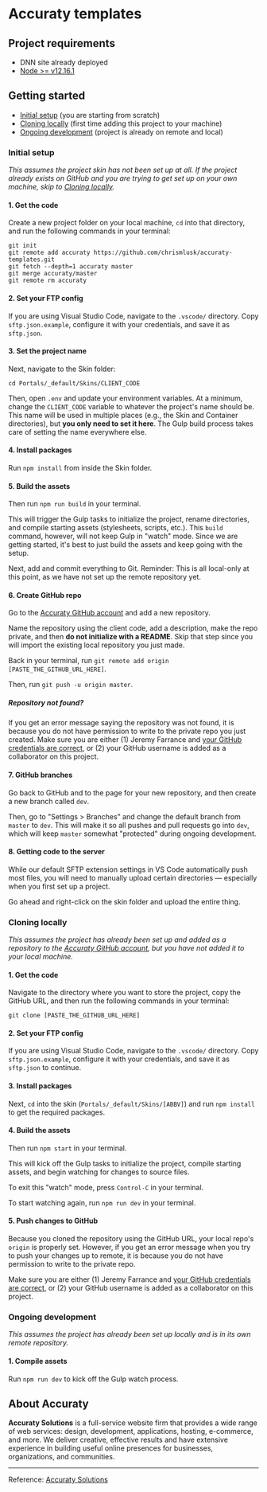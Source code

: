# Accuraty templates

## Project requirements

- DNN site already deployed
- [Node >= v12.16.1](https://nodejs.org/en)

## Getting started

- [Initial setup](https://github.com/chrismlusk/accuraty-templates#initial-setup) (you are starting from scratch)
- [Cloning locally](https://github.com/chrismlusk/accuraty-templates#cloning-locally) (first time adding this project to your machine)
- [Ongoing development](https://github.com/chrismlusk/accuraty-templates#ongoing-development) (project is already on remote and local)

### Initial setup

_This assumes the project skin has not been set up at all. If the project already exists on GitHub and you are trying to get set up on your own machine, skip to [Cloning locally](https://github.com/chrismlusk/accuraty-templates#cloning-locally)._

#### 1. Get the code

Create a new project folder on your local machine, `cd` into that directory, and run the following commands in your terminal:

```
git init
git remote add accuraty https://github.com/chrismlusk/accuraty-templates.git
git fetch --depth=1 accuraty master
git merge accuraty/master
git remote rm accuraty
```

#### 2. Set your FTP config

If you are using Visual Studio Code, navigate to the `.vscode/` directory. Copy `sftp.json.example`, configure it with your credentials, and save it as `sftp.json`.

#### 3. Set the project name

Next, navigate to the Skin folder:

```
cd Portals/_default/Skins/CLIENT_CODE
```

Then, open `.env` and update your environment variables. At a minimum, change the `CLIENT_CODE` variable to whatever the project's name should be. This name will be used in multiple places (e.g., the Skin and Container directories), but **you only need to set it here**. The Gulp build process takes care of setting the name everywhere else.

#### 4. Install packages

Run `npm install` from inside the Skin folder.

#### 5. Build the assets

Then run `npm run build` in your terminal.

This will trigger the Gulp tasks to initialize the project, rename directories, and compile starting assets (stylesheets, scripts, etc.). This `build` command, however, will not keep Gulp in "watch" mode. Since we are getting started, it's best to just build the assets and keep going with the setup.

Next, add and commit everything to Git. Reminder: This is all local-only at this point, as we have not set up the remote repository yet.

#### 6. Create GitHub repo

Go to the [Accuraty GitHub account](https://github.com/Accuraty) and add a new repository.

Name the repository using the client code, add a description, make the repo private, and then **do not initialize with a README**. Skip that step since you will import the existing local repository you just made.

Back in your terminal, run `git remote add origin [PASTE_THE_GITHUB_URL_HERE]`.

Then, run `git push -u origin master`.

##### Repository not found?

If you get an error message saying the repository was not found, it is because you do not have permission to write to the private repo you just created. Make sure you are either (1) Jeremy Farrance and [your GitHub credentials are correct](https://help.github.com/en/articles/caching-your-github-password-in-git), or (2) your GitHub username is added as a collaborator on this project.

#### 7. GitHub branches

Go back to GitHub and to the page for your new repository, and then create a new branch called `dev`.

Then, go to "Settings > Branches" and change the default branch from `master` to `dev`. This will make it so all pushes and pull requests go into `dev`, which will keep `master` somewhat "protected" during ongoing development.

#### 8. Getting code to the server

While our default SFTP extension settings in VS Code automatically push most files, you will need to manually upload certain directories — especially when you first set up a project. 

Go ahead and right-click on the skin folder and upload the entire thing.

### Cloning locally

_This assumes the project has already been set up and added as a repository to the [Accuraty GitHub account](https://github.com/Accuraty), but you have not added it to your local machine._

#### 1. Get the code

Navigate to the directory where you want to store the project, copy the GitHub URL, and then run the following commands in your terminal:

```
git clone [PASTE_THE_GITHUB_URL_HERE]
```

#### 2. Set your FTP config

If you are using Visual Studio Code, navigate to the `.vscode/` directory. Copy `sftp.json.example`, configure it with your credentials, and save it as `sftp.json` to continue.

#### 3. Install packages

Next, `cd` into the skin (`Portals/_default/Skins/[ABBV]`) and run `npm install` to get the required packages.

#### 4. Build the assets

Then run `npm start` in your terminal.

This will kick off the Gulp tasks to initialize the project, compile starting assets, and begin watching for changes to source files.

To exit this "watch" mode, press `Control-C` in your terminal.

To start watching again, run `npm run dev` in your terminal.

#### 5. Push changes to GitHub

Because you cloned the repository using the GitHub URL, your local repo's `origin` is properly set. However, if you get an error message when you try to push your changes up to remote, it is because you do not have permission to write to the private repo. 

Make sure you are either (1) Jeremy Farrance and [your GitHub credentials are correct](https://help.github.com/en/articles/caching-your-github-password-in-git), or (2) your GitHub username is added as a collaborator on this project.

### Ongoing development

_This assumes the project has already been set up locally and is in its own remote repository._

#### 1. Compile assets

Run `npm run dev` to kick off the Gulp watch process.

## About Accuraty

**Accuraty Solutions** is a full-service website firm that provides a wide range of web services: design, development, applications, hosting, e-commerce, and more. We deliver creative, effective results and have extensive experience in building useful online presences for businesses, organizations, and communities.

---

Reference: [Accuraty Solutions](https://www.accuraty.com)
